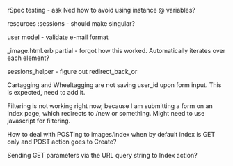 rSpec testing - ask Ned how to avoid using instance @ variables?

resources :sessions - should make singular?

user model - validate e-mail format

_image.html.erb partial - forgot how this worked. Automatically iterates over each element?

sessions_helper - figure out redirect_back_or

Cartagging and Wheeltagging are not saving user_id upon form input. This is expected,
	need to add it.

Filtering is not working right now, because I am submitting a form on an index page,
which redirects to /new or something. Might need to use javascript for filtering.

How to deal with POSTing to images/index when by default index is GET only and POST action goes to Create?


Sending GET parameters via the URL query string to Index action?